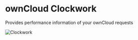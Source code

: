 ownCloud Clockwork
=================

Provides performance information of your ownCloud requests

![Clockwork](https://i.imgur.com/A5RwKio.png)
